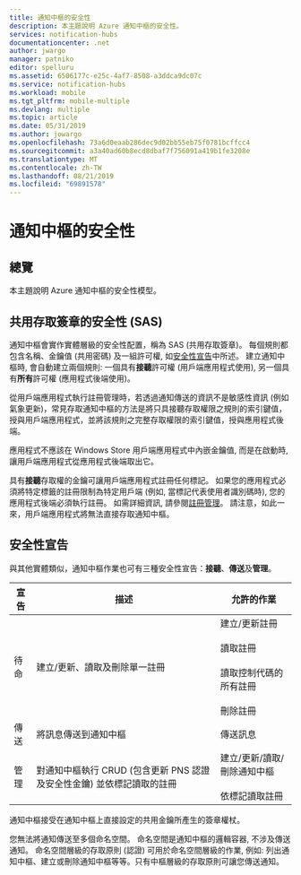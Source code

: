 ```yaml
---
title: 通知中樞的安全性
description: 本主題說明 Azure 通知中樞的安全性。
services: notification-hubs
documentationcenter: .net
author: jwargo
manager: patniko
editor: spelluru
ms.assetid: 6506177c-e25c-4af7-8508-a3ddca9dc07c
ms.service: notification-hubs
ms.workload: mobile
ms.tgt_pltfrm: mobile-multiple
ms.devlang: multiple
ms.topic: article
ms.date: 05/31/2019
ms.author: jowargo
ms.openlocfilehash: 73a6d0eaab286dec9d02bb55eb75f0781bcffcc4
ms.sourcegitcommit: a3a40ad60b8ecd8dbaf7f756091a419b1fe3208e
ms.translationtype: MT
ms.contentlocale: zh-TW
ms.lasthandoff: 08/21/2019
ms.locfileid: "69891578"
---
```

# <a name="notification-hubs-security"></a>通知中樞的安全性

## <a name="overview"></a>總覽

本主題說明 Azure 通知中樞的安全性模型。

## <a name="shared-access-signature-security-sas"></a>共用存取簽章的安全性 (SAS)

通知中樞會實作實體層級的安全性配置，稱為 SAS (共用存取簽章)。 每個規則都包含名稱、金鑰值 (共用密碼) 及一組許可權, 如[安全性宣告](#security-claims)中所述。 建立通知中樞時, 會自動建立兩個規則: 一個具有**接聽**許可權 (用戶端應用程式使用), 另一個具有**所有**許可權 (應用程式後端使用)。

從用戶端應用程式執行註冊管理時，若透過通知傳送的資訊不是敏感性資訊 (例如氣象更新)，常見存取通知中樞的方法是將只具接聽存取權限之規則的索引鍵值，授與用戶端應用程式，並將該規則之完整存取權限的索引鍵值，授與應用程式後端。

應用程式不應該在 Windows Store 用戶端應用程式中內嵌金鑰值, 而是在啟動時, 讓用戶端應用程式從應用程式後端取出它。

具有**接聽**存取權的金鑰可讓用戶端應用程式註冊任何標記。 如果您的應用程式必須將特定標籤的註冊限制為特定用戶端 (例如, 當標記代表使用者識別碼時), 您的應用程式後端必須執行註冊。 如需詳細資訊, 請參閱[註冊管理](notification-hubs-push-notification-registration-management.md)。 請注意，如此一來，用戶端應用程式將無法直接存取通知中樞。

## <a name="security-claims"></a>安全性宣告

與其他實體類似，通知中樞作業也可有三種安全性宣告：**接聽**、**傳送**及**管理**。

| 宣告   | 描述                                          | 允許的作業 |
| ------- | ---------------------------------------------------- | ------------------ |
| 待命  | 建立/更新、讀取及刪除單一註冊 | 建立/更新註冊<br><br>讀取註冊<br><br>讀取控制代碼的所有註冊<br><br>刪除註冊 |
| 傳送    | 將訊息傳送到通知中樞                | 傳送訊息 |
| 管理  | 對通知中樞執行 CRUD (包含更新 PNS 認證及安全性金鑰) 並依標記讀取的註冊 |建立/更新/讀取/刪除通知中樞<br><br>依標記讀取註冊 |

通知中樞接受在通知中樞上直接設定的共用金鑰所產生的簽章權杖。

您無法將通知傳送至多個命名空間。 命名空間是通知中樞的邏輯容器, 不涉及傳送通知。
命名空間層級的存取原則 (認證) 可用於命名空間層級的作業, 例如: 列出通知中樞、建立或刪除通知中樞等等。只有中樞層級的存取原則可讓您傳送通知。
